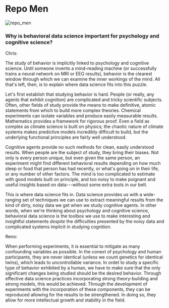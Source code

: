 # Repo Men

![repo_men](https://github.com/user-attachments/assets/709c80bd-f0bd-4c87-97b0-2bde8af5abf2)

### Why is behavioral data science important for psychology and cognitive science?

Chris:

The study of behavior is implicitly linked to psychology and cognitive science.
Until someone invents a mind-reading machine (or successfully trains a neural 
network on MRI or EEG results), behavior is the clearest window through which 
we can examine the inner workings of the mind. All that's left, then, is to 
explain where data science fits into this puzzle.

Let's first establish that studying behavior is hard. People (or really, any 
agents that exhibit cognition) are complicated and tricky scientific subjects. Often, 
other fields of study provide the means to make definitive, atomic statements 
from which to build more complex theories. Chemical experiments can isolate variables 
and produce easily measurable results. Mathematics provides a framework for 
rigorous proof. Even a field as complex as climate science is built on physics; 
the chaotic nature of climate systems makes predictive models incredibly difficult 
to build, but the underlying functional principles are fairly well understood. 

Cognitive agents provide no such methods for clean, easily understood results. 
When people are the subject of study, they bring their biases. Not only is every 
person unique, but even given the same person, an experiment might find different 
behavioral results depending on how much sleep or food that person has had recently, 
or what's going on in their life, or any number of other factors. The mind is too 
complicated to estimate with good models built on principle, and too noisy to 
make poignant and useful insights based on data---without some extra tools in our belt.

This is where data science fits in. Data science provides us with a wide-ranging 
set of techniques we can use to extract meaningful results from the kind of dirty, noisy 
data we get when we study cognitive agents. In other words, when we're thinking about 
psychology and cognitive science, behavioral data science is the toolbox we use 
to make interesting and insightful statements *despite* the difficulties presented 
by the noisy data and complicated systems implicit in studying cognition.

Reno:

When performing experiments, it is essential to mitigate as many confounding variables as possible. In the conext of psychology and human participants, they are never identical (unless we count genetics for identical twins), which leads to uncontrollable variance. In ordet to study a specific type of behavior exhibited by a human, we have to make sure that the only significant changes being studied should be the desired behavior. Through effective data science practices incorporating strong theory-building and strong models, this would be achieved. Through the development of experiments with the incorporation of these components, they can be reproduced allowing for the results to be strengthened. In doing so, they allow for more intellectual growth and stability in the field.